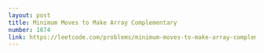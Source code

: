 ```yaml
---
layout: post
title: Minimum Moves to Make Array Complementary
number: 1674
link: https://leetcode.com/problems/minimum-moves-to-make-array-complementary
---
```

